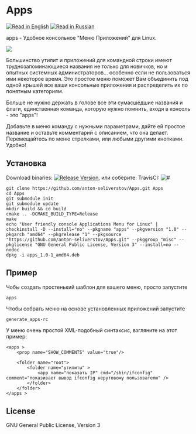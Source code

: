 Apps
======
[![Read in English](http://www.printableworldflags.com/icon-flags/24/United%20Kingdom.png)](https://github.com/anton-seliverstov/Apps) [![Read in Russian](http://www.printableworldflags.com/icon-flags/24/Russian%20Federation.png)](https://github.com/anton-seliverstov/Apps/blob/master/README.ru.md)

apps - Удобное консольное "Меню Приложений" для Linux.

![](https://s.neepic.com/gq4LoBq4.gif)

Большинство утилит и приложений для командной строки имеют 
труднозапоминающиеся названия не только для новичков, но и опытных системных администраторов... 
особенно если не пользоваться ими некоторое время.
Это простое меню поможет Вам объединить под одной крышей все ваши консольные 
приложения и распределить их по понятным категориям.

Больше не нужно держать в голове все эти сумасшедшие названия и флаги,
единственная команда, которую нужно помнить, входя в консоль - это "apps"!

Добавьте в меню команду с нужными параметрами, дайте ей простое название
и оставьте комментарий с описанием, что она делает.
Перемещайтесь по меню стрелками, или любыми другими кнопками.
Удобно!

Установка
-----------

Download binaries: [![Release Version](https://img.shields.io/github/release/anton-seliverstov/Apps.svg)](https://github.com/anton-seliverstov/Apps/releases), или соберите:
TravisCI: ![#](https://travis-ci.org/anton-seliverstov/Apps.svg?branch=master)
```
git clone https://github.com/anton-seliverstov/Apps.git Apps
cd Apps
git submodule init
git submodule update
mkdir build && cd build
cmake .. -DCMAKE_BUILD_TYPE=Release
make
echo "User friendly console Applications Menu for Linux" | checkinstall -D --install="no" --pkgname "apps" --pkgversion "1.0" --pkgarch "amd64" --pkgrelease "1" --pkgsource "https://github.com/anton-seliverstov/Apps.git" --pkggroup "misc" --pkglicense "GNU General Public License, Version 3" --install=no --nodoc
dpkg -i apps_1.0-1_amd64.deb
```

Пример
-------

Чобы создать простенький шаблон для вашего меню, просто запустите 
```
apps
```

Чтобы собрать меню на основе установленных приложений запустите
```
generate_apps-rc
```

У меню очень простой XML-подобный синтаксис, 
взгляните на этот пример:
```
<apps >
    <prop name="SHOW_COMMENTS" value="true"/>

    <folder name="root">
        <folder name="утилиты" >
            <app name="показать IP" cmd="/sbin/ifconfig" comment="показивает вывод ifconfig нерутовому пользователю" />
        </folder>
    </folder>
</apps >
```
## License

GNU General Public License, Version 3

